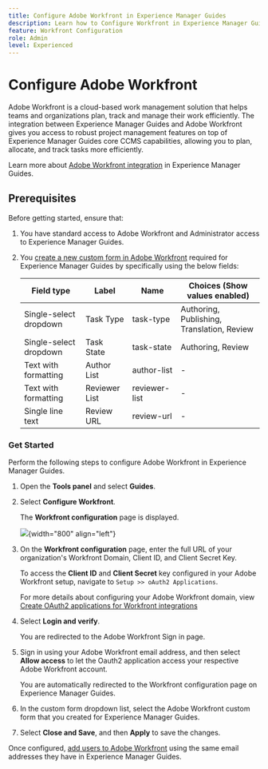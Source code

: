 ```yaml
---
title: Configure Adobe Workfront in Experience Manager Guides 
description: Learn how to Configure Workfront in Experience Manager Guides
feature: Workfront Configuration
role: Admin
level: Experienced
---
```

# Configure Adobe Workfront

Adobe Workfront is a cloud-based work management solution that helps teams and organizations plan, track and manage their work efficiently. The integration between Experience Manager Guides and Adobe Workfront gives you access to robust project management features on top of Experience Manager Guides core CCMS capabilities, allowing you to plan, allocate, and track tasks more efficiently.  

Learn more about [Adobe Workfront integration](../user-guide/workfront-integration.md) in Experience Manager Guides.

## Prerequisites 

Before getting started, ensure that: 

1. You have standard access to Adobe Workfront and Administrator access to Experience Manager Guides.
2. You [create a new custom form in Adobe Workfront](https://experienceleague.adobe.com/en/docs/workfront/using/administration-and-setup/customize/custom-forms/design-a-form/design-a-form) required for Experience Manager Guides by specifically using the below fields: 

    | Field type | Label| Name | Choices (Show values enabled) |
    |------------|------|------|-------------------------------|
    |Single-select dropdown | Task Type | task-type | Authoring, Publishing, Translation, Review | 
    |Single-select dropdown | Task State | task-state  | Authoring, Review | 
    |Text with formatting|Author List   | author-list  |  - | 
    |Text with formatting|Reviewer List   | reviewer-list  | -  |
    |Single line text| Review URL   | review-url  | - |

### Get Started 

Perform the following steps to configure Adobe Workfront in Experience Manager Guides. 

1. Open the **Tools panel** and select **Guides**.  
2. Select **Configure Workfront**. 

   The **Workfront configuration** page is displayed.

   ![](.images/configure-workfront.PNG){width="800" align="left"}
   
3. On the **Workfront configuration** page, enter the full URL of your organization's Workfront Domain, Client ID, and Client Secret Key.  
   
   To access the **Client ID** and **Client Secret** key configured in your Adobe Workfront setup, navigate to `Setup >> oAuth2 Applications`. 

    For more details about configuring your Adobe Workfront domain, view [Create OAuth2 applications for Workfront integrations](https://experienceleague.adobe.com/en/docs/workfront/using/administration-and-setup/configure-integrations/create-oauth-application) 
4. Select **Login and verify**. 

   You are redirected to the Adobe Workfront Sign in page.


5. Sign in using your Adobe Workfront email address, and then select **Allow access** to let the Oauth2 application access your respective Adobe Workfront account.

   You are automatically redirected to the Workfront configuration page on Experience Manager Guides. 

5. In the custom form dropdown list, select the Adobe Workfront custom form that you created for Experience Manager Guides.
6. Select **Close and Save**, and then **Apply** to save the changes.  

Once configured, [add users to Adobe Workfront](https://experienceleague.adobe.com/en/docs/workfront/using/administration-and-setup/add-users/create-manage-users/add-users) using the same email addresses they have in Experience Manager Guides. 



